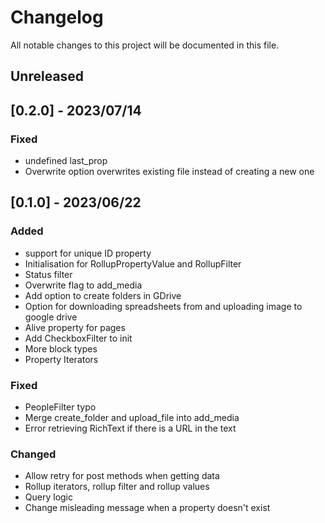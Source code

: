 # Changelog

All notable changes to this project will be documented in this file.

## Unreleased

## [0.2.0] - 2023/07/14

### Fixed

- undefined last_prop
- Overwrite option overwrites existing file instead of creating a new one

## [0.1.0] - 2023/06/22

### Added

- support for unique ID property
- Initialisation for RollupPropertyValue and RollupFilter
- Status filter
- Overwrite flag to add_media
- Add option to create folders in GDrive
- Option for downloading spreadsheets from and uploading image to google drive
- Alive property for pages
- Add CheckboxFilter to init
- More block types
- Property Iterators

### Fixed

- PeopleFilter typo
- Merge create_folder and upload_file into add_media
- Error retrieving RichText if there is a URL in the text

### Changed

- Allow retry for post methods when getting data
- Rollup iterators, rollup filter and rollup values
- Query logic
- Change misleading message when a property doesn't exist


